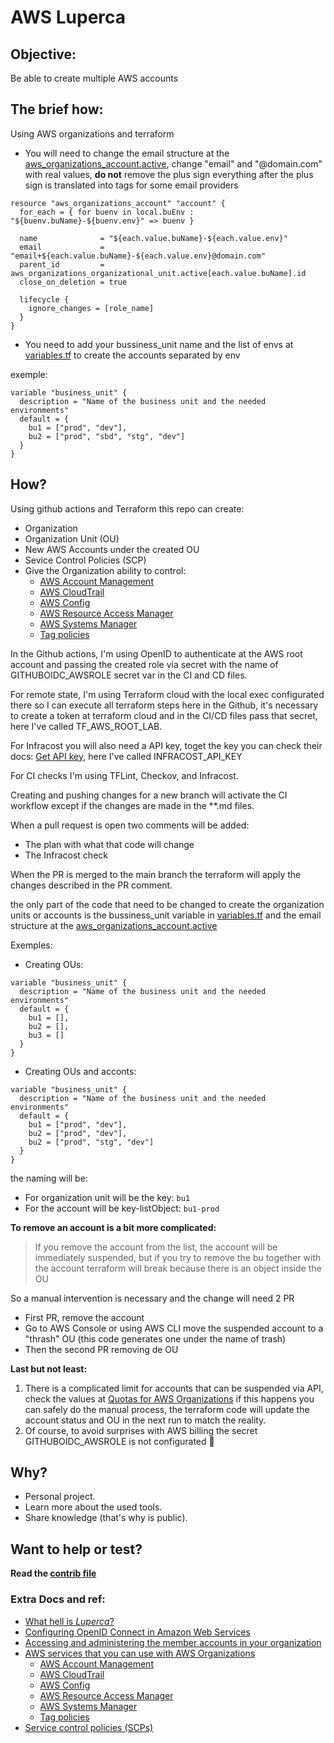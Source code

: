# AWS Luperca

## Objective:
Be able to create multiple AWS accounts
## The brief how:

Using AWS organizations and terraform

- You will need to change the email structure at the [aws_organizations_account.active](terraform/aws_org.tf), change "email" and "@domain.com" with real values, **do not** remove the plus sign everything after the plus sign is translated into tags for some email providers

```hcl
resource "aws_organizations_account" "account" {
  for_each = { for buenv in local.buEnv : "${buenv.buName}-${buenv.env}" => buenv }

  name              = "${each.value.buName}-${each.value.env}"
  email             = "email+${each.value.buName}-${each.value.env}@domain.com"
  parent_id         = aws_organizations_organizational_unit.active[each.value.buName].id
  close_on_deletion = true

  lifecycle {
    ignore_changes = [role_name]
  }
}

```

- You need to add your bussiness_unit name and the list of envs at [variables.tf](terraform/variables.tf) to create the accounts separated by env

exemple:
```hcl
variable "business_unit" {
  description = "Name of the business unit and the needed environments"
  default = {
    bu1 = ["prod", "dev"],
    bu2 = ["prod", "sbd", "stg", "dev"]
  }
}
```
## How?

Using github actions and Terraform this repo can create:
- Organization
- Organization Unit (OU)
- New AWS Accounts under the created OU
- Sevice Control Policies (SCP)
- Give the Organization ability to control:
    - [AWS Account Management](https://docs.aws.amazon.com/organizations/latest/userguide/services-that-can-integrate-account.html)
    - [AWS CloudTrail](https://docs.aws.amazon.com/organizations/latest/userguide/services-that-can-integrate-cloudtrail.html)
    - [AWS Config](https://docs.aws.amazon.com/organizations/latest/userguide/services-that-can-integrate-config.html)
    - [AWS Resource Access Manager](https://docs.aws.amazon.com/organizations/latest/userguide/services-that-can-integrate-ram.html)
    - [AWS Systems Manager](https://docs.aws.amazon.com/organizations/latest/userguide/services-that-can-integrate-ssm.html)
    - [Tag policies](https://docs.aws.amazon.com/organizations/latest/userguide/services-that-can-integrate-tag-policies.html)

In the Github actions, I'm using OpenID to authenticate at the AWS root account and passing the created role
via secret with the name of GITHUBOIDC_AWSROLE secret var in the CI and CD files.

For remote state, I'm using Terraform cloud with the local exec configurated there so I can execute all terraform steps here in the Github, it's necessary to create a token at terraform cloud and in the CI/CD files pass that secret, here I've called TF_AWS_ROOT_LAB.

For Infracost you will also need a API key, toget the key you can check their docs: [Get API key​](https://www.infracost.io/docs/#2-get-api-key), here I've called INFRACOST_API_KEY

For CI checks I'm using TFLint, Checkov, and Infracost.

Creating and pushing changes for a new branch will activate the CI workflow except if the changes are made in the **.md files.

When a pull request is open two comments will be added:
- The plan with what that code will change
- The Infracost check

When the PR is merged to the main branch the terraform will apply the changes described in the PR comment.

the only part of the code that need to be changed to create the organization units or accounts is the bussiness_unit variable in [variables.tf](terraform/variables.tf) and the email structure at the [aws_organizations_account.active](terraform/aws_org.tf)

Exemples:
- Creating OUs:
```hcl
variable "business_unit" {
  description = "Name of the business unit and the needed environments"
  default = {
    bu1 = [],
    bu2 = [],
    bu3 = []
  }
}
```
- Creating OUs and acconts:
```hcl
variable "business_unit" {
  description = "Name of the business unit and the needed environments"
  default = {
    bu1 = ["prod", "dev"],
    bu2 = ["prod", "dev"],
    bu2 = ["prod", "stg", "dev"]
  }
}
```
the naming will be:
- For organization unit will be the key: ```bu1```
- For the account will be key-listObject: ```bu1-prod```

**To remove an account is a bit more complicated:**
> If you remove the account from the list, the account will be immediately suspended, but if you try to remove the bu together with the account terraform will break because there is an object inside the OU

So a manual intervention is necessary and the change will need 2 PR
- First PR, remove the account
- Go to AWS Console or using AWS CLI move the suspended account to a "thrash" OU (this code generates one under the name of trash)
- Then the second PR removing de OU

**Last but not least:**

1. There is a complicated limit for accounts that can be suspended via API, check the values at [Quotas for AWS Organizations](https://docs.aws.amazon.com/organizations/latest/userguide/orgs_reference_limits.html) if this happens you can safely do the manual process, the terraform code will update the account status and OU in the next run to match the reality.
1. Of course, to avoid surprises with AWS billing the secret GITHUBOIDC_AWSROLE is not configurated :clown_face:

## Why?

- Personal project.
- Learn more about the used tools.
- Share knowledge (that's why is public).

## Want to help or test?

**Read the [contrib file](CONTRIBUTING.md)**

### Extra Docs and ref:
- [What hell is _Luperca_?](https://en.wikipedia.org/wiki/Capitoline_Wolf)
- [Configuring OpenID Connect in Amazon Web Services](https://docs.github.com/en/actions/deployment/security-hardening-your-deployments/configuring-openid-connect-in-amazon-web-services)
- [Accessing and administering the member accounts in your organization](https://docs.aws.amazon.com/organizations/latest/userguide/orgs_manage_accounts_access.html)
- [AWS services that you can use with AWS Organizations](https://docs.aws.amazon.com/organizations/latest/userguide/orgs_integrate_services_list.html)
    - [AWS Account Management](https://docs.aws.amazon.com/organizations/latest/userguide/services-that-can-integrate-account.html)
    - [AWS CloudTrail](https://docs.aws.amazon.com/organizations/latest/userguide/services-that-can-integrate-cloudtrail.html)
    - [AWS Config](https://docs.aws.amazon.com/organizations/latest/userguide/services-that-can-integrate-config.html)
    - [AWS Resource Access Manager](https://docs.aws.amazon.com/organizations/latest/userguide/services-that-can-integrate-ram.html)
    - [AWS Systems Manager](https://docs.aws.amazon.com/organizations/latest/userguide/services-that-can-integrate-ssm.html)
    - [Tag policies](https://docs.aws.amazon.com/organizations/latest/userguide/services-that-can-integrate-tag-policies.html)
- [Service control policies (SCPs)](https://docs.aws.amazon.com/organizations/latest/userguide/orgs_manage_policies_scps.html)
